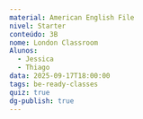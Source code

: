 ```yaml
---
material: American English File
nivel: Starter
conteúdo: 3B
nome: London Classroom
Alunos:
  - Jessica
  - Thiago
data: 2025-09-17T18:00:00
tags: be-ready-classes
quiz: true
dg-publish: true
---
```

